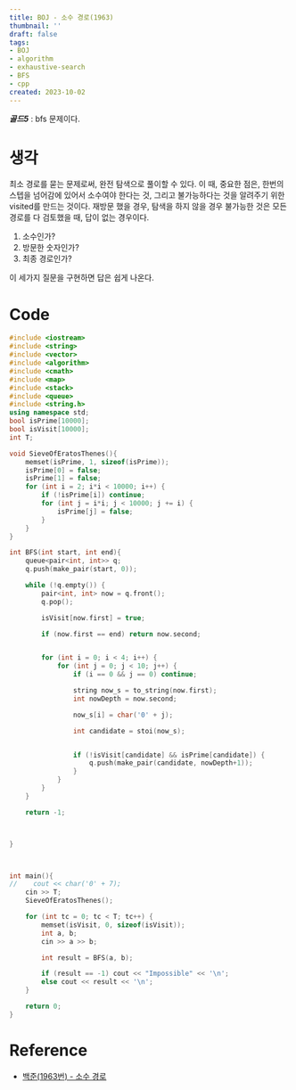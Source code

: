 ```yaml
---
title: BOJ - 소수 경로(1963)
thumbnail: ''
draft: false
tags:
- BOJ
- algorithm
- exhaustive-search
- BFS
- cpp
created: 2023-10-02
---
```


***골드5*** : bfs 문제이다.

# 생각

최소 경로를 묻는 문제로써, 완전 탐색으로 풀이할 수 있다. 이 때, 중요한 점은, 한번의 스텝을 넘어감에 있어서 소수여야 한다는 것, 그리고 불가능하다는 것을 알려주기 위한 visited를 만드는 것이다. 재방문 했을 경우, 탐색을 하지 않을 경우 불가능한 것은 모든 경로를 다 검토했을 때, 답이 없는 경우이다.

1. 소수인가?
1. 방문한 숫자인가?
1. 최종 경로인가?

이 세가지 질문을 구현하면 답은 쉽게 나온다.

# Code

````c++
#include <iostream>
#include <string>
#include <vector>
#include <algorithm>
#include <cmath>
#include <map>
#include <stack>
#include <queue>
#include <string.h>
using namespace std;
bool isPrime[10000];
bool isVisit[10000];
int T;

void SieveOfEratosThenes(){
    memset(isPrime, 1, sizeof(isPrime));
    isPrime[0] = false;
    isPrime[1] = false;
    for (int i = 2; i*i < 10000; i++) {
        if (!isPrime[i]) continue;
        for (int j = i*i; j < 10000; j += i) {
            isPrime[j] = false;
        }
    }
}

int BFS(int start, int end){
    queue<pair<int, int>> q;
    q.push(make_pair(start, 0));

    while (!q.empty()) {
        pair<int, int> now = q.front();
        q.pop();

        isVisit[now.first] = true;

        if (now.first == end) return now.second;


        for (int i = 0; i < 4; i++) {
            for (int j = 0; j < 10; j++) {
                if (i == 0 && j == 0) continue;

                string now_s = to_string(now.first);
                int nowDepth = now.second;

                now_s[i] = char('0' + j);

                int candidate = stoi(now_s);


                if (!isVisit[candidate] && isPrime[candidate]) {
                    q.push(make_pair(candidate, nowDepth+1));
                }
            }
        }
    }

    return -1;



}



int main(){
//    cout << char('0' + 7);
    cin >> T;
    SieveOfEratosThenes();

    for (int tc = 0; tc < T; tc++) {
        memset(isVisit, 0, sizeof(isVisit));
        int a, b;
        cin >> a >> b;

        int result = BFS(a, b);

        if (result == -1) cout << "Impossible" << '\n';
        else cout << result << '\n';
    }

    return 0;
}

````

# Reference

* [백준(1963번) - 소수 경로](https://www.acmicpc.net/problem/1963)
